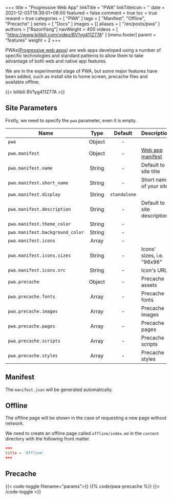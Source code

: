 +++
title = "Progressive Web App"
linkTitle = "PWA"
linkTitleIcon = '<i class="fas fa-th-large fa-fw"></i>'
date = 2021-12-03T19:39:01+08:00
featured = false
comment = true
toc = true
reward = true
categories = [
  "PWA"
]
tags = [
  "Manifest",
  "Offline",
  "Precache"
]
series = [
  "Docs"
]
images = []
aliases = [
  "/en/posts/pwa"
]
authors = ["RazonYang"]
navWeight = 400
videos = [
  "https://www.bilibili.com/video/BV1yg411Z77A"
]
[menu.footer]
  parent = "features"
  weight = 2
+++

PWAs([Progressive web apps](https://developer.mozilla.org/en-US/docs/Web/Progressive_web_apps)) are web apps developed using a number of specific technologies and standard patterns to allow them to take advantage of both web and native app features.

We are in the experimental stage of PWA, but some major features have been added, such as install site to home screen, precache files and available offline.

<!--more-->

{{< bilibili BV1yg411Z77A >}}

## Site Parameters

Firstly, we need to specify the `pwa` parameter, even it is empty.

| Name | Type | Default | Description
|---|:-:|:-:|---
| `pwa` | Object | - | 
| `pwa.manifest` | Object | - | [Web app manifest](https://developer.mozilla.org/en-US/docs/Web/Manifest)
| `pwa.manifest.name` | String | - | Default to site title
| `pwa.manifest.short_name` | String | - | Short name of your site.
| `pwa.manifest.display` | String | `standalone` |
| `pwa.manifest.description` | String | - | Default to site description.
| `pwa.manifest.theme_color` | String | - |
| `pwa.manifest.background_color` | String | - |
| `pwa.manifest.icons` | Array | - |
| `pwa.manifest.icons.sizes` | String | - | Icons' sizes, i.e. "96x96"
| `pwa.manifest.icons.src` | String | - | Icon's URL
| `pwa.precache` | Object | - | Precache assets
| `pwa.precache.fonts` | Array | - | Precache fonts
| `pwa.precache.images` | Array | - | Precache images
| `pwa.precache.pages` | Array | - | Precache pages
| `pwa.precache.scripts` | Array | - | Precache scripts
| `pwa.precache.styles` | Array | - | Precache styles

## Manifest

The `manifest.json` will be generated automatically.

## Offline

The offline page will be shown in the case of requesting a new page without network.

We need to create an offline page called `offline/index.md` in the `content` directory with the following front matter.

```toml
+++
title = 'Offline'
+++
```

## Precache

{{< code-toggle filename="params">}}
{{% code/pwa-precache %}}
{{< /code-toggle >}}
